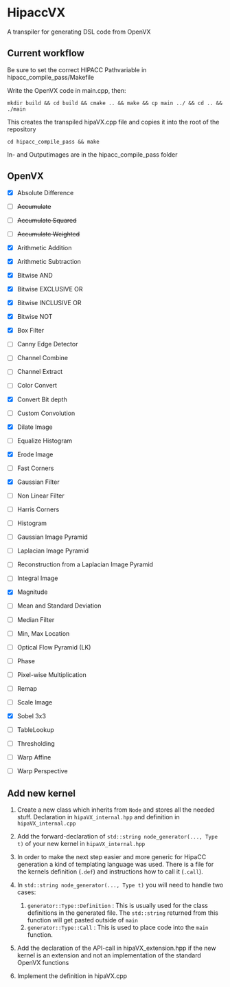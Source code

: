 # HipaccVX
A transpiler for generating DSL code from OpenVX


## Current workflow
Be sure to set the correct HIPACC Pathvariable in hipacc_compile_pass/Makefile

Write the OpenVX code in main.cpp, then:

```mkdir build && cd build && cmake .. && make && cp main ../ && cd .. && ./main```

This creates the transpiled hipaVX.cpp file and copies it into the root of the repository

```cd hipacc_compile_pass && make```

In- and Outputimages are in the hipacc_compile_pass folder



## OpenVX

- [x] Absolute Difference
- [ ] ~~Accumulate~~
- [ ] ~~Accumulate Squared~~
- [ ] ~~Accumulate Weighted~~
- [x] Arithmetic Addition
- [x] Arithmetic Subtraction
- [x] Bitwise AND
- [x] Bitwise EXCLUSIVE OR
- [x] Bitwise INCLUSIVE OR
- [x] Bitwise NOT
- [x] Box Filter
- [ ] Canny Edge Detector
- [ ] Channel Combine
- [ ] Channel Extract
- [ ] Color Convert
- [x] Convert Bit depth
- [ ] Custom Convolution
- [x] Dilate Image
- [ ] Equalize Histogram
- [x] Erode Image
- [ ] Fast Corners
- [x] Gaussian Filter
- [ ] Non Linear Filter
- [ ] Harris Corners
- [ ] Histogram
- [ ] Gaussian Image Pyramid
- [ ] Laplacian Image Pyramid
- [ ] Reconstruction from a Laplacian Image Pyramid
- [ ] Integral Image
- [x] Magnitude
- [ ] Mean and Standard Deviation
- [ ] Median Filter
- [ ] Min, Max Location
- [ ] Optical Flow Pyramid (LK)
- [ ] Phase
- [ ] Pixel-wise Multiplication
- [ ] Remap
- [ ] Scale Image
- [x] Sobel 3x3
- [ ] TableLookup
- [ ] Thresholding
- [ ] Warp Affine
- [ ] Warp Perspective




##  Add new kernel

1. Create a new class which inherits from `Node` and stores all the needed stuff. Declaration in `hipaVX_internal.hpp` and definition in `hipaVX_internal.cpp`

1. Add the forward-declaration of `std::string node_generator(..., Type t)` of your new kernel in `hipaVX_internal.hpp`

1. In order to make the next step easier and more generic for HipaCC generation a kind of templating language was used. There is a file for the kernels definition (`.def`) and instructions how to call it (`.call`).

1. In `std::string node_generator(..., Type t)` you will need to handle two cases:
    1. `generator::Type::Definition` : This is usually used for the class definitions in the generated file. The `std::string` returned from this function will get pasted outside of `main`
    1. `generator::Type::Call` : This is used to place code into the `main` function.

1. Add the declaration of the API-call in hipaVX_extension.hpp if the new kernel is an extension and not an implementation of the standard OpenVX functions

1. Implement the definition in hipaVX.cpp

